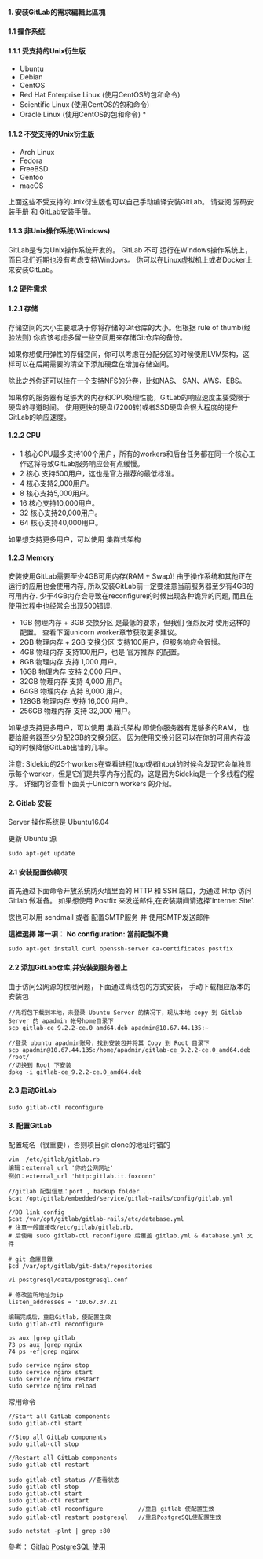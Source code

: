 #### 1. 安装GitLab的需求編輯此區塊

#### 1.1 操作系统

#### 1.1.1 受支持的Unix衍生版

* Ubuntu
* Debian
* CentOS
* Red Hat Enterprise Linux (使用CentOS的包和命令)
* Scientific Linux (使用CentOS的包和命令)
* Oracle Linux (使用CentOS的包和命令) *

#### 1.1.2 不受支持的Unix衍生版

* Arch Linux
* Fedora
* FreeBSD
* Gentoo
* macOS

上面这些不受支持的Unix衍生版也可以自己手动编译安装GitLab。 请查阅 源码安装手册 和 GitLab安装手册。

#### 1.1.3 非Unix操作系统(Windows)

GitLab是专为Unix操作系统开发的。 GitLab 不可 运行在Windows操作系统上，而且我们近期也没有考虑支持Windows。 你可以在Linux虚拟机上或者Docker上来安装GitLab。

#### 1.2 硬件需求

#### 1.2.1 存储

存储空间的大小主要取决于你将存储的Git仓库的大小。但根据 rule of thumb(经验法则) 你应该考虑多留一些空间用来存储Git仓库的备份。

如果你想使用弹性的存储空间，你可以考虑在分配分区的时候使用LVM架构，这样可以在后期需要的清空下添加硬盘在增加存储空间。

除此之外你还可以挂在一个支持NFS的分卷，比如NAS、 SAN、AWS、EBS。

如果你的服务器有足够大的内存和CPU处理性能，GitLab的响应速度主要受限于硬盘的寻道时间。 使用更快的硬盘(7200转)或者SSD硬盘会很大程度的提升GitLab的响应速度。

#### 1.2.2 CPU

* 1 核心CPU最多支持100个用户，所有的workers和后台任务都在同一个核心工作这将导致GitLab服务响应会有点缓慢。
* 2 核心 支持500用户，这也是官方推荐的最低标准。
* 4 核心支持2,000用户。
* 8 核心支持5,000用户。
* 16 核心支持10,000用户。
* 32 核心支持20,000用户。
* 64 核心支持40,000用户。

如果想支持更多用户，可以使用 集群式架构

#### 1.2.3 Memory

安装使用GitLab需要至少4GB可用内存(RAM + Swap)! 由于操作系统和其他正在运行的应用也会使用内存, 所以安装GitLab前一定要注意当前服务器至少有4GB的可用内存. 少于4GB内存会导致在reconfigure的时候出现各种诡异的问题, 而且在使用过程中也经常会出现500错误.

* 1GB 物理内存 + 3GB 交换分区 是最低的要求，但我们 强烈反对 使用这样的配置。 查看下面unicorn worker章节获取更多建议。
* 2GB 物理内存 + 2GB 交换分区 支持100用户，但服务响应会很慢。
* 4GB 物理内存 支持100用户，也是 官方推荐 的配置。
* 8GB 物理内存 支持 1,000 用户。
* 16GB 物理内存 支持 2,000 用户。
* 32GB 物理内存 支持 4,000 用户。
* 64GB 物理内存 支持 8,000 用户。
* 128GB 物理内存 支持 16,000 用户。
* 256GB 物理内存 支持 32,000 用户。

如果想支持更多用户，可以使用 集群式架构
即使你服务器有足够多的RAM， 也要给服务器至少分配2GB的交换分区。 因为使用交换分区可以在你的可用内存波动的时候降低GitLab出错的几率。

注意: Sidekiq的25个workers在查看进程(top或者htop)的时候会发现它会单独显示每个worker，但是它们是共享内存分配的，这是因为Sidekiq是一个多线程的程序。 详细内容查看下面关于Unicorn workers 的介绍。

#### 2. Gitlab 安装

Server 操作系统是 Ubuntu16.04

更新 Ubuntu 源

    sudo apt-get update

#### 2.1 安装配置依赖项

首先通过下面命令开放系统防火墙里面的 HTTP 和 SSH 端口，为通过 Http 访问 Gitlab 做准备。 如果想使用 Postfix 来发送邮件,在安装期间请选择'Internet Site'.

您也可以用 sendmail 或者 配置SMTP服务 并 使用SMTP发送邮件

**這裡選擇 第一項： No configuration: 當前配製不變**

    sudo apt-get install curl openssh-server ca-certificates postfix

#### 2.2 添加GitLab仓库,并安装到服务器上

由于访问公网源的权限问题，下面通过离线包的方式安装， 手动下载相应版本的安装包

    //先将包下载到本地，未登录 Ubuntu Server 的情况下，现从本地 copy 到 Gitlab Server 的 apadmin 帐号home目录下
    scp gitlab-ce_9.2.2-ce.0_amd64.deb apadmin@10.67.44.135:~

    //登录 ubuntu apadmin账号，找到安装包并将其 Copy 到 Root 目录下
    scp apadmin@10.67.44.135:/home/apadmin/gitlab-ce_9.2.2-ce.0_amd64.deb  /root/   
    //切换到 Root 下安装
    dpkg -i gitlab-ce_9.2.2-ce.0_amd64.deb   

#### 2.3 启动GitLab

    sudo gitlab-ctl reconfigure

#### 3. 配置GitLab

配置域名（很重要），否则项目git clone的地址时错的

    vim  /etc/gitlab/gitlab.rb
    编辑：external_url '你的公网网址'
    例如：external_url 'http:gitlab.it.foxconn'

    //gitlab 配製信息：port , backup folder...
    $cat /opt/gitlab/embedded/service/gitlab-rails/config/gitlab.yml

    //DB link config
    $cat /var/opt/gitlab/gitlab-rails/etc/database.yml                 
    # 注意一般直接改/etc/gitlab/gitlab.rb,
    # 后使用 sudo gitlab-ctl reconfigure 后覆盖 gitlab.yml & database.yml 文件

    # git 倉庫目錄
    $cd /var/opt/gitlab/git-data/repositories

    vi postgresql/data/postgresql.conf

    # 修改监听地址为ip
    listen_addresses = '10.67.37.21'

    编辑完成后，重启Gitlab，使配置生效
    sudo gitlab-ctl reconfigure

    ps aux |grep gitlab
    73 ps aux |grep ngnix
    74 ps -ef|grep nginx

    sudo service nginx stop
    sudo service nginx start
    sudo service nginx restart
    sudo service nginx reload

常用命令

    //Start all GitLab components
    sudo gitlab-ctl start

    //Stop all GitLab components
    sudo gitlab-ctl stop

    //Restart all GitLab components
    sudo gitlab-ctl restart

    sudo gitlab-ctl status //查看状态
    sudo gitlab-ctl stop
    sudo gitlab-ctl start
    sudo gitlab-ctl restart
    sudo gitlab-ctl reconfigure          //重启 gitlab 使配置生效
    sudo gitlab-ctl restart postgresql   //重启PostgreSQL使配置生效

    sudo netstat -plnt | grep :80

參考： [Gitlab PostgreSQL 使用](http://www.cnblogs.com/sfnz/p/7131287.html?utm_source=itdadao&utm_medium=referral)
